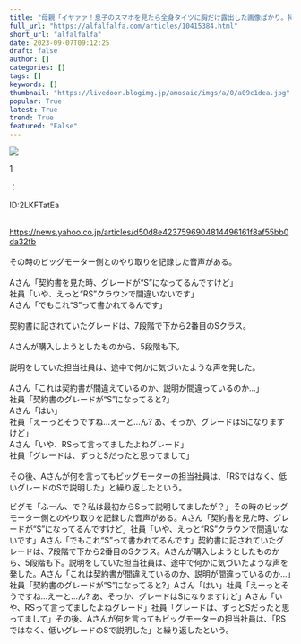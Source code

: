 ```yaml
---
title: "母親「イヤァァ！息子のスマホを見たら全身タイツに胸だけ露出した画像ばかり。特殊性癖かも？」【pickup】 : アルファルファモザイク"
full_url: "https://alfalfalfa.com/articles/10415384.html"
short_url: "alfalfalfa"
date: 2023-09-07T09:12:25
draft: false
author: []
categories: []
tags: []
keywords: []
thumbnail: "https://livedoor.blogimg.jp/amosaic/imgs/a/0/a09c1dea.jpg"
popular: True
latest: True
trend: True
featured: "False"
---
```


![](https://livedoor.blogimg.jp/amosaic/imgs/a/0/a09c1dea.jpg)

<div><p class="res_info"><p class="res_num">1</p>：<p class="res_name"></p><p class="res_matome"><p class="res_id">ID:2LKFTatEa</p></p></p><br> <a href="https://news.yahoo.co.jp/articles/d50d8e4237596904814496161f8af55bb0da32fb" target="_blank" rel="nofollow">https://news.yahoo.co.jp/articles/d50d8e4237596904814496161f8af55bb0da32fb</a><br> <br> その時のビッグモーター側とのやり取りを記録した音声がある。<br> <br> Aさん「契約書を見た時、グレードが“S”になってるんですけど」<br> 社員「いや、えっと“RS”クラウンで間違いないです」<br> Aさん「でもこれ“S”って書かれてるんです」<br> <br> 契約書に記されていたグレードは、7段階で下から2番目のSクラス。<br> <br> Aさんが購入しようとしたものから、5段階も下。<br> <br> 説明をしていた担当社員は、途中で何かに気づいたような声を発した。<br> <br> Aさん「これは契約書が間違えているのか、説明が間違っているのか...」<br> 社員「契約書のグレードが“S”になってると?」<br> Aさん「はい」<br> 社員「えーっとそうですね...えーと...ん? あ、そっか、グレードはSになりますけど」<br> Aさん「いや、RSって言ってましたよねグレード」<br> 社員「グレードは、ずっとSだったと思ってまして」<br> <br> その後、Aさんが何を言ってもビッグモーターの担当社員は、「RSではなく、低いグレードのSで説明した」と繰り返したという。<p>ビグモ「ふーん、で？私は最初からSって説明してましたが？」その時のビッグモーター側とのやり取りを記録した音声がある。Aさん「契約書を見た時、グレードが“S”になってるんですけど」社員「いや、えっと“RS”クラウンで間違いないです」Aさん「でもこれ“S”って書かれてるんです」契約書に記されていたグレードは、7段階で下から2番目のSクラス。Aさんが購入しようとしたものから、5段階も下。説明をしていた担当社員は、途中で何かに気づいたような声を発した。Aさん「これは契約書が間違えているのか、説明が間違っているのか...」社員「契約書のグレードが“S”になってると?」Aさん「はい」社員「えーっとそうですね...えーと...ん? あ、そっか、グレードはSになりますけど」Aさん「いや、RSって言ってましたよねグレード」社員「グレードは、ずっとSだったと思ってまして」その後、Aさんが何を言ってもビッグモーターの担当社員は、「RSではなく、低いグレードのSで説明した」と繰り返したという。</p></div>